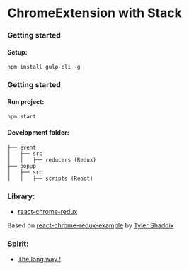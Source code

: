 # ChromeExtension with Stack

### Getting started

#### Setup:

```
npm install gulp-cli -g
```

### Getting started

#### Run project:
```
npm start
```
#### Development folder: 

```
├── event
│   ├── src
│   │   ├── reducers (Redux)
├── popup
│   ├── src
│   │   ├── scripts (React)
```

### Library: 
* [react-chrome-redux](https://github.com/tshaddix/react-chrome-redux)


Based on [react-chrome-redux-example](https://github.com/tshaddix/react-chrome-redux-examples) by [Tyler Shaddix](https://github.com/tshaddix) 

### Spirit:
* [The long way !](docs/tech-thought.md)
